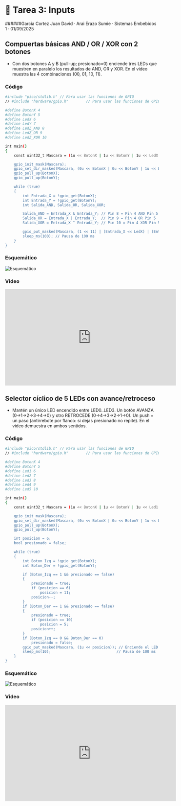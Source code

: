 # 🤖 Tarea 3: Inputs
######Garcia Cortez Juan David · Arai Erazo Sumie ·  Sistemas Embebidos 1  ·  01/09/2025

## Compuertas básicas AND / OR / XOR con 2 botones
*  Con dos botones A y B (pull-up; presionado=0) enciende tres LEDs que muestren en paralelo los resultados de AND, OR y XOR. En el video muestra las 4 combinaciones (00, 01, 10, 11).

### Código
```bash
#include "pico/stdlib.h" // Para usar las funciones de GPIO
// #include "hardware/gpio.h"        // Para usar las funciones de GPIO

#define BotonX 4
#define BotonY 5
#define LedX 6
#define LedY 7
#define LedZ_AND 8
#define LedZ_OR 9
#define LedZ_XOR 10

int main()
{
    const uint32_t Mascara = (1u << BotonX | 1u << BotonY | 1u << LedX | 1u << LedY | 1u << LedZ_AND | 1u << LedZ_OR | 1u << LedZ_XOR);

    gpio_init_mask(Mascara);                                                                                                                 // Inicializa los pines
    gpio_set_dir_masked(Mascara, (0u << BotonX | 0u << BotonY | 1u << LedX | 1u << LedY | 1u << LedZ_AND | 1u << LedZ_OR | 1u << LedZ_XOR)); // Configura los pines como salida
    gpio_pull_up(BotonX);                                                                                                                    // Activa la resistencia pull-up interna del pin 4
    gpio_pull_up(BotonY);

    while (true)
    {
        int Entrada_X = !gpio_get(BotonX);
        int Entrada_Y = !gpio_get(BotonY);
        int Salida_AND, Salida_OR, Salida_XOR;

        Salida_AND = Entrada_X & Entrada_Y; // Pin 8 = Pin 4 AND Pin 5
        Salida_OR = Entrada_X | Entrada_Y;  // Pin 9 = Pin 4 OR Pin 5
        Salida_XOR = Entrada_X ^ Entrada_Y; // Pin 10 = Pin 4 XOR Pin 5

        gpio_put_masked(Mascara, (1 << 11) | (Entrada_X << LedX) | (Entrada_Y << LedY) | (Salida_AND << LedZ_AND) | (Salida_OR << LedZ_OR) | (Salida_XOR << LedZ_XOR));
        sleep_ms(100); // Pausa de 100 ms
    }
}
```

### Esquemático
![Esquemático](imgs/ESQtarea3%20(1).png)

### Video
<iframe width="560" height="315" src="https://www.youtube.com/embed/v0AorhLYsz0" frameborder="0" allowfullscreen></iframe>


## Selector cíclico de 5 LEDs con avance/retroceso
* Mantén un único LED encendido entre LED0..LED3. Un botón AVANZA (0→1→2→3→4→0) y otro RETROCEDE (0→4→3→2→1→0). Un push = un paso (antirrebote por flanco: si dejas presionado no repite). En el video demuestra en ambos sentidos.

### Código
```bash
#include "pico/stdlib.h" // Para usar las funciones de GPIO
// #include "hardware/gpio.h"        // Para usar las funciones de GPIO

#define BotonX 4
#define BotonY 5
#define Led1 6
#define Led2 7
#define Led3 8
#define Led4 9
#define Led5 10

int main()
{
    const uint32_t Mascara = (1u << BotonX | 1u << BotonY | 1u << Led1 | 1u << Led2 | 1u << Led3 | 1u << Led4 | 1u << Led5);

    gpio_init_mask(Mascara);                                                                                                                 // Inicializa los pines
    gpio_set_dir_masked(Mascara, (0u << BotonX | 0u << BotonY | 1u << Led1 | 1u << Led2 | 1u << Led3 | 1u << Led4 | 1u << Led5)); // Configura los pines como salida
    gpio_pull_up(BotonX);                                                                                                                    // Activa la resistencia pull-up interna del pin 4
    gpio_pull_up(BotonY);

    int posicion = 6;
    bool presionado = false;

    while (true)
    {
        int Boton_Izq = !gpio_get(BotonX);
        int Boton_Der = !gpio_get(BotonY);

        if (Boton_Izq == 1 && presionado == false)
        {
            presionado = true;
            if (posicion == 6)
                posicion = 11;
            posicion--;
        }
        if (Boton_Der == 1 && presionado == false)
        {
            presionado = true;
            if (posicion == 10)
                posicion = 5;
            posicion++;
        }
        if (Boton_Izq == 0 && Boton_Der == 0)
            presionado = false;
        gpio_put_masked(Mascara, (1u << posicion)); // Enciende el LED en la posición actual
        sleep_ms(10);                              // Pausa de 100 ms
    }
}
```

### Esquemático
![Esquemático](imgs/ESQtarea3%20(1).png)

### Video
<iframe width="560" height="315" src="https://www.youtube.com/embed/kTSAZdiHBfg" frameborder="0" allowfullscreen></iframe>

